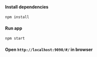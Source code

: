 

#### Install dependencies
```bash
npm install
```

#### Run app
```bash
npm start
```

#### Open `http://localhost:9090/#/` in browser

